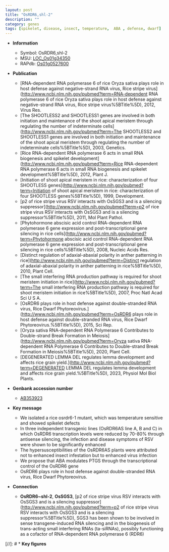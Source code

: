 ```yaml
---
layout: post
title: "OsRDR6,shl-2"
description: ""
category: genes
tags: [spikelet, disease, insect, temperature,  ABA , defense, dwarf]
---
```


* **Information**  
    + Symbol: OsRDR6,shl-2  
    + MSU: [LOC_Os01g34350](http://rice.uga.edu/cgi-bin/ORF_infopage.cgi?orf=LOC_Os01g34350)  
    + RAPdb: [Os01g0527600](https://rapdb.dna.affrc.go.jp/locus/?name=Os01g0527600)  

* **Publication**  
    + [RNA-dependent RNA polymerase 6 of rice Oryza sativa plays role in host defense against negative-strand RNA virus, Rice stripe virus](http://www.ncbi.nlm.nih.gov/pubmed?term=RNA-dependent RNA polymerase 6 of rice Oryza sativa plays role in host defense against negative-strand RNA virus, Rice stripe virus%5BTitle%5D), 2012, Virus Res.
    + [The SHOOTLESS2 and SHOOTLESS1 genes are involved in both initiation and maintenance of the shoot apical meristem through regulating the number of indeterminate cells](http://www.ncbi.nlm.nih.gov/pubmed?term=The SHOOTLESS2 and SHOOTLESS1 genes are involved in both initiation and maintenance of the shoot apical meristem through regulating the number of indeterminate cells%5BTitle%5D), 2003, Genetics.
    + [Rice RNA-dependent RNA polymerase 6 acts in small RNA biogenesis and spikelet development](http://www.ncbi.nlm.nih.gov/pubmed?term=Rice RNA-dependent RNA polymerase 6 acts in small RNA biogenesis and spikelet development%5BTitle%5D), 2012, Plant J.
    + [Initiation of shoot apical meristem in rice: characterization of four SHOOTLESS genes](http://www.ncbi.nlm.nih.gov/pubmed?term=Initiation of shoot apical meristem in rice: characterization of four SHOOTLESS genes%5BTitle%5D), 1999, Development.
    + [p2 of rice stripe virus RSV interacts with OsSGS3 and is a silencing suppressor](http://www.ncbi.nlm.nih.gov/pubmed?term=p2 of rice stripe virus RSV interacts with OsSGS3 and is a silencing suppressor%5BTitle%5D), 2011, Mol Plant Pathol.
    + [Phytohormone abscisic acid control RNA-dependent RNA polymerase 6 gene expression and post-transcriptional gene silencing in rice cells](http://www.ncbi.nlm.nih.gov/pubmed?term=Phytohormone abscisic acid control RNA-dependent RNA polymerase 6 gene expression and post-transcriptional gene silencing in rice cells%5BTitle%5D), 2008, Nucleic Acids Res.
    + [Distinct regulation of adaxial-abaxial polarity in anther patterning in rice](http://www.ncbi.nlm.nih.gov/pubmed?term=Distinct regulation of adaxial-abaxial polarity in anther patterning in rice%5BTitle%5D), 2010, Plant Cell.
    + [The small interfering RNA production pathway is required for shoot meristem initiation in rice](http://www.ncbi.nlm.nih.gov/pubmed?term=The small interfering RNA production pathway is required for shoot meristem initiation in rice%5BTitle%5D), 2007, Proc Natl Acad Sci U S A.
    + [OsRDR6 plays role in host defense against double-stranded RNA virus, Rice Dwarf Phytoreovirus.](http://www.ncbi.nlm.nih.gov/pubmed?term=OsRDR6 plays role in host defense against double-stranded RNA virus, Rice Dwarf Phytoreovirus.%5BTitle%5D), 2015, Sci Rep.
    + [Oryza sativa RNA-dependent RNA Polymerase 6 Contributes to Double-strand Break Formation in Meiosis](http://www.ncbi.nlm.nih.gov/pubmed?term=Oryza sativa RNA-dependent RNA Polymerase 6 Contributes to Double-strand Break Formation in Meiosis%5BTitle%5D), 2020, Plant Cell.
    + [DEGENERATED LEMMA DEL regulates lemma development and affects rice grain yield.](http://www.ncbi.nlm.nih.gov/pubmed?term=DEGENERATED LEMMA DEL regulates lemma development and affects rice grain yield.%5BTitle%5D), 2023, Physiol Mol Biol Plants.

* **Genbank accession number**  
    + [AB353923](http://www.ncbi.nlm.nih.gov/nuccore/AB353923)

* **Key message**  
    + We isolated a rice osrdr6-1 mutant, which was temperature sensitive and showed spikelet defects
    + In three independent transgenic lines (OsRDR6AS line A, B and C) in which OsRDR6 transcription levels were reduced by 70-80% through antisense silencing, the infection and disease symptoms of RSV were shown to be significantly enhanced
    + The hypersusceptibilities of the OsRDR6AS plants were attributed not to enhanced insect infestation but to enhanced virus infection
    + We propose that ABA modulates PTGS through the transcriptional control of the OsRDR6 gene
    + OsRDR6 plays role in host defense against double-stranded RNA virus, Rice Dwarf Phytoreovirus.

* **Connection**  
    + __OsRDR6~shl-2__, __OsSGS3__, [p2 of rice stripe virus RSV interacts with OsSGS3 and is a silencing suppressor](http://www.ncbi.nlm.nih.gov/pubmed?term=p2 of rice stripe virus RSV interacts with OsSGS3 and is a silencing suppressor%5BTitle%5D), SGS3 has been shown to be involved in sense transgene-induced RNA silencing and in the biogenesis of trans-acting small interfering RNAs (ta-siRNAs), possibly functioning as a cofactor of RNA-dependent RNA polymerase 6 (RDR6)

[//]: # * **Key figures**  


